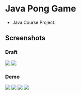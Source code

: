 # Java Pong Game

- Java Course Project.

## Screenshots

### Draft

![](https://github.com/alpkeskin/java-pong-game/blob/main/images/progress1.png)
![](https://github.com/alpkeskin/java-pong-game/blob/main/images/progress2.png)

### Demo

![](https://github.com/alpkeskin/java-pong-game/blob/main/images/menu.png)
![](https://github.com/alpkeskin/java-pong-game/blob/main/images/1playermenu.png)
![](https://github.com/alpkeskin/java-pong-game/blob/main/images/2playermenu.png)
![](https://github.com/alpkeskin/java-pong-game/blob/main/images/game.png)

